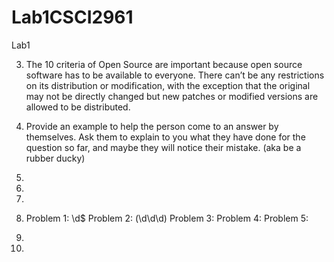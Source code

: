 # Lab1CSCI2961
Lab1


3.  The 10 criteria of Open Source are important because open source software has to be available to everyone. There can’t be any restrictions on its distribution or modification, with the exception that the original may not be directly changed but new patches or modified versions are allowed to be distributed.

4.	Provide an example to help the person come to an answer by themselves.
	  Ask them to explain to you what they have done for the question so far, and maybe they will notice their mistake. (aka be a rubber ducky)

5. 
6.
7.
8. Problem 1: \d$
   Problem 2: (\d\d\d)
   Problem 3:
   Problem 4:
   Problem 5:
   
   

9.  
10.
